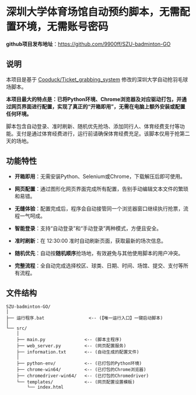 # 深圳大学体育场馆自动预约脚本，无需配置环境，无需账号密码

**github项目发布地址**：https://github.com/9900ff/SZU-badminton-GO

## 说明

本项目是基于 [Cooduck/Ticket_grabbing_system](https://github.com/Cooduck/Ticket_grabbing_system) 修改的深圳大学自动抢羽毛球场脚本。

**本项目最大的特点是：已将Python环境、Chrome浏览器及对应驱动打包，并通过网页界面进行配置，实现了真正的“开箱即用”，无需在电脑上额外安装或配置任何环境。**

脚本包含自动登录、准时刷新、随机优先抢场、添加同行人、体育经费支付等功能。支付是通过体育经费进行，运行前请确保体育经费充足。该脚本仅用于抢第二天的场地。

## 功能特性

* **开箱即用**：无需安装Python、Selenium或Chrome，下载解压后即可使用。

* **网页配置**：通过图形化网页界面完成所有配置，告别手动编辑文本文件的繁琐和易错。

* **无缝体验**：配置完成后，程序会自动接管同一个浏览器窗口继续执行抢票，流程一气呵成。

* **智能登录**：支持“自动登录”和“手动登录”两种模式，方便且安全。

* **准时刷新**：在 12:30:00 准时自动刷新页面，获取最新的场次信息。

* **随机优先**：自动按**随机顺序**抢场地，有效避免与其他使用脚本的用户冲突。

* **完整流程**：全自动完成选择校区、球类、日期、时间、场馆、提交、支付等所有流程。

## 文件结构
```
SZU-badminton-GO/
│
├── 运行程序.bat                 <-- (【唯一运行入口】一键启动脚本)
│
└── src/
    │
    ├── main.py               <-- (脚本主程序)
    ├── web_server.py         <-- (网页配置服务)
    ├── information.txt       <-- (自动生成的配置文件)
    │
    ├── python-env/           <-- (已打包的Python环境)
    ├── chrome-win64/         <-- (已打包的Chrome浏览器)
    ├── chromedriver-win64/   <-- (已打包的Chromedriver)
    └── templates/            <-- (网页配置设置模板)
        └── index.html
```
